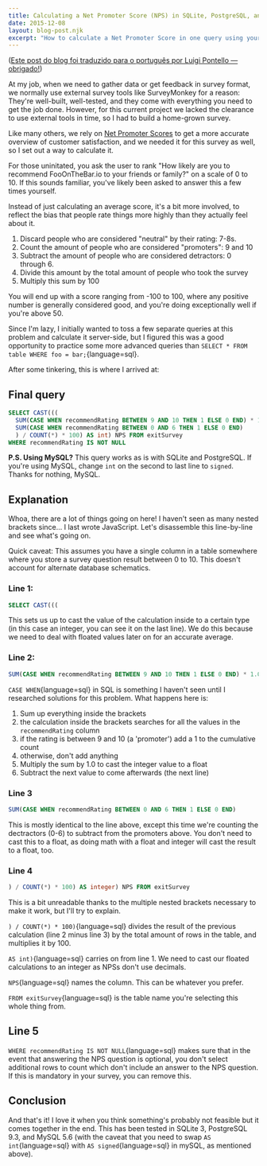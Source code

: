 ```yaml
---
title: Calculating a Net Promoter Score (NPS) in SQLite, PostgreSQL, and MySQL
date: 2015-12-08
layout: blog-post.njk
excerpt: "How to calculate a Net Promoter Score in one query using your favourite SQL-based DBMS."
---
```


<p lang="pt">(<a href="https://medium.com/luigipontello/como-calcular-o-nps-com-mysql-444a177ffe3b">Este post do blog foi traduzido para o português por Luigi Pontello — obrigado!</a>)</p>

At my job, when we need to gather data or get feedback in survey format, we normally use external survey tools like SurveyMonkey for a reason: They're well-built, well-tested, and they come with everything you need to get the job done. However, for this current project we lacked the clearance to use external tools in time, so I had to build a home-grown survey.

Like many others, we rely on [Net Promoter Scores](https://www.netpromoter.com/know/) to get a more accurate overview of customer satisfaction, and we needed it for this survey as well, so I set out a way to calculate it.

For those uninitated, you ask the user to rank "How likely are you to recommend FooOnTheBar.io to your friends or family?" on a scale of 0 to 10. If this sounds familiar, you've likely been asked to answer this a few times yourself.

Instead of just calculating an average score, it's a bit more involved, to reflect the bias that people rate things more highly than they actually feel about it.

1) Discard people who are considered "neutral" by their rating: 7-8s.
2) Count the amount of people who are considered "promoters": 9 and 10
3) Subtract the amount of people who are considered detractors: 0 through 6.
4) Divide this amount by the total amount of people who took the survey
5) Multiply this sum by 100

You will end up with a score ranging from -100 to 100, where any positive number is generally considered good, and you're doing exceptionally well if you're above 50.

Since I'm lazy, I initially wanted to toss a few separate queries at this problem and calculate it server-side, but I figured this was a good opportunity to practice some more advanced queries than `SELECT * FROM table WHERE foo = bar;`{language=sql}.

After some tinkering, this is where I arrived at:

## Final query

```sql
SELECT CAST(((
  SUM(CASE WHEN recommendRating BETWEEN 9 AND 10 THEN 1 ELSE 0 END) * 1.0 -
  SUM(CASE WHEN recommendRating BETWEEN 0 AND 6 THEN 1 ELSE 0 END)
  ) / COUNT(*) * 100) AS int) NPS FROM exitSurvey
WHERE recommendRating IS NOT NULL
```

**P.S. Using MySQL?** This query works as is with SQLite and PostgreSQL. If you're using MySQL, change `int` on the second to last line to `signed`. Thanks for nothing, MySQL.

## Explanation
Whoa, there are a lot of things going on here! I haven't seen as many nested brackets since… I last wrote JavaScript. Let's disassemble this line-by-line and see what's going on.

Quick caveat: This assumes you have a single column in a table somewhere where you store a survey question result between 0 to 10. This doesn't account for alternate database schematics.

### Line 1:
```sql
SELECT CAST(((
```

This sets us up to cast the value of the calculation inside to a certain type (in this case an integer, you can see it on the last line). We do this because we need to deal with floated values later on for an accurate average.

### Line 2:

```sql
SUM(CASE WHEN recommendRating BETWEEN 9 AND 10 THEN 1 ELSE 0 END) * 1.0 -
```

`CASE WHEN`{language=sql} in SQL is something I haven't seen until I researched solutions for this problem. What happens here is:

1) Sum up everything inside the brackets
2) the calculation inside the brackets searches for all the values in the `recommendRating` column
3) if the rating is between 9 and 10 (a 'promoter') add a 1 to the cumulative count
4) otherwise, don't add anything
5) Multiply the sum by 1.0 to cast the integer value to a float
6) Subtract the next value to come afterwards (the next line)

### Line 3

```sql
SUM(CASE WHEN recommendRating BETWEEN 0 AND 6 THEN 1 ELSE 0 END)
```

This is mostly identical to the line above, except this time we're counting the dectractors (0-6) to subtract from the promoters above. You don't need to cast this to a float, as doing math with a float and integer will cast the result to a float, too.

### Line 4

```sql
) / COUNT(*) * 100) AS integer) NPS FROM exitSurvey
```

This is a bit unreadable thanks to the multiple nested brackets necessary to make it work, but I'll try to explain.

`) / COUNT(*) * 100)`{language=sql} divides the result of the previous calculation (line 2 minus line 3) by the total amount of rows in the table, and multiplies it by 100.

`AS int)`{language=sql} carries on from line 1. We need to cast our floated calculations to an integer as NPSs don't use decimals.

`NPS`{language=sql} names the column. This can be whatever you prefer.

`FROM exitSurvey`{language=sql} is the table name you're selecting this whole thing from.

## Line 5
`WHERE recommendRating IS NOT NULL`{language=sql} makes sure that in the event that answering the NPS question is optional, you don't select additional rows to count which don't include an answer to the NPS question. If this is mandatory in your survey, you can remove this.

## Conclusion
And that's it! I love it when you think something's probably not feasible but it comes together in the end. This has been tested in SQLite 3, PostgreSQL 9.3, and MySQL 5.6 (with the caveat that you need to swap `AS int`{language=sql} with `AS signed`{language=sql} in mySQL, as mentioned above).
